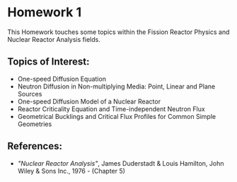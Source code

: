 # Homework 1

This Homework touches some topics within the Fission Reactor Physics and Nuclear Reactor Analysis fields.

## Topics of Interest:
* One-speed Diffusion Equation
* Neutron Diffusion in Non-multiplying Media: Point, Linear and Plane Sources
* One-speed Diffusion Model of a Nuclear Reactor 
* Reactor Criticality Equation and Time-independent Neutron Flux
* Geometrical Bucklings and Critical Flux Profiles for Common Simple Geometries

## References:
* *"Nuclear Reactor Analysis"*, James Duderstadt & Louis Hamilton, John Wiley & Sons Inc., 1976 - (Chapter 5)
